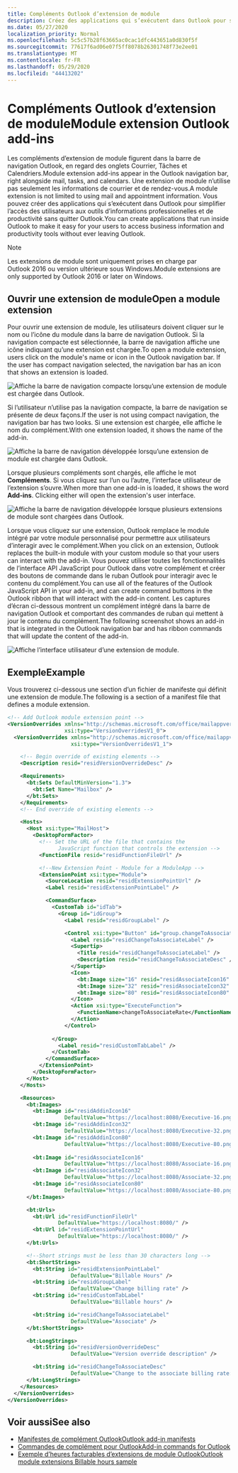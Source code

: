 ```yaml
---
title: Compléments Outlook d’extension de module
description: Créez des applications qui s’exécutent dans Outlook pour simplifier l’accès des utilisateurs aux outils d’informations professionnelles et de productivité sans quitter Outlook.
ms.date: 05/27/2020
localization_priority: Normal
ms.openlocfilehash: 5c5c57b28f63665ac0cac1dfc443651a0d830f5f
ms.sourcegitcommit: 77617f6ad06e07f5ff8078b26301748f73e2ee01
ms.translationtype: MT
ms.contentlocale: fr-FR
ms.lasthandoff: 05/29/2020
ms.locfileid: "44413202"
---
```

# <a name="module-extension-outlook-add-ins"></a><span data-ttu-id="2ad9d-103">Compléments Outlook d’extension de module</span><span class="sxs-lookup"><span data-stu-id="2ad9d-103">Module extension Outlook add-ins</span></span>

<span data-ttu-id="2ad9d-104">Les compléments d’extension de module figurent dans la barre de navigation Outlook, en regard des onglets Courrier, Tâches et Calendriers.</span><span class="sxs-lookup"><span data-stu-id="2ad9d-104">Module extension add-ins appear in the Outlook navigation bar, right alongside mail, tasks, and calendars.</span></span> <span data-ttu-id="2ad9d-105">Une extension de module n’utilise pas seulement les informations de courrier et de rendez-vous.</span><span class="sxs-lookup"><span data-stu-id="2ad9d-105">A module extension is not limited to using mail and appointment information.</span></span> <span data-ttu-id="2ad9d-106">Vous pouvez créer des applications qui s’exécutent dans Outlook pour simplifier l’accès des utilisateurs aux outils d’informations professionnelles et de productivité sans quitter Outlook.</span><span class="sxs-lookup"><span data-stu-id="2ad9d-106">You can create applications that run inside Outlook to make it easy for your users to access business information and productivity tools without ever leaving Outlook.</span></span>

> [!NOTE]
> <span data-ttu-id="2ad9d-107">Les extensions de module sont uniquement prises en charge par Outlook 2016 ou version ultérieure sous Windows.</span><span class="sxs-lookup"><span data-stu-id="2ad9d-107">Module extensions are only supported by Outlook 2016 or later on Windows.</span></span>  

## <a name="open-a-module-extension"></a><span data-ttu-id="2ad9d-108">Ouvrir une extension de module</span><span class="sxs-lookup"><span data-stu-id="2ad9d-108">Open a module extension</span></span>

<span data-ttu-id="2ad9d-p102">Pour ouvrir une extension de module, les utilisateurs doivent cliquer sur le nom ou l’icône du module dans la barre de navigation Outlook. Si la navigation compacte est sélectionnée, la barre de navigation affiche une icône indiquant qu’une extension est chargée.</span><span class="sxs-lookup"><span data-stu-id="2ad9d-p102">To open a module extension, users click on the module's name or icon in the Outlook navigation bar. If the user has compact navigation selected, the navigation bar has an icon that shows an extension is loaded.</span></span>

![Affiche la barre de navigation compacte lorsqu’une extension de module est chargée dans Outlook.](../images/outlook-module-navigationbar-compact.png)

<span data-ttu-id="2ad9d-112">Si l’utilisateur n’utilise pas la navigation compacte, la barre de navigation se présente de deux façons.</span><span class="sxs-lookup"><span data-stu-id="2ad9d-112">If the user is not using compact navigation, the navigation bar has two looks.</span></span> <span data-ttu-id="2ad9d-113">Si une extension est chargée, elle affiche le nom du complément.</span><span class="sxs-lookup"><span data-stu-id="2ad9d-113">With one extension loaded, it shows the name of the add-in.</span></span>

![Affiche la barre de navigation développée lorsqu’une extension de module est chargée dans Outlook.](../images/outlook-module-navigationbar-one.png)

<span data-ttu-id="2ad9d-115">Lorsque plusieurs compléments sont chargés, elle affiche le mot **Compléments**. Si vous cliquez sur l’un ou l’autre, l’interface utilisateur de l’extension s’ouvre.</span><span class="sxs-lookup"><span data-stu-id="2ad9d-115">When more than one add-in is loaded, it shows the word **Add-ins**. Clicking either will open the extension's user interface.</span></span>

![Affiche la barre de navigation développée lorsque plusieurs extensions de module sont chargées dans Outlook.](../images/outlook-module-navigationbar-more.png)

<span data-ttu-id="2ad9d-117">Lorsque vous cliquez sur une extension, Outlook remplace le module intégré par votre module personnalisé pour permettre aux utilisateurs d’interagir avec le complément.</span><span class="sxs-lookup"><span data-stu-id="2ad9d-117">When you click on an extension, Outlook replaces the built-in module with your custom module so that your users can interact with the add-in.</span></span> <span data-ttu-id="2ad9d-118">Vous pouvez utiliser toutes les fonctionnalités de l’interface API JavaScript pour Outlook dans votre complément et créer des boutons de commande dans le ruban Outlook pour interagir avec le contenu du complément.</span><span class="sxs-lookup"><span data-stu-id="2ad9d-118">You can use all of the features of the Outlook JavaScript API in your add-in, and can create command buttons in the Outlook ribbon that will interact with the add-in content.</span></span> <span data-ttu-id="2ad9d-119">Les captures d’écran ci-dessous montrent un complément intégré dans la barre de navigation Outlook et comportant des commandes de ruban qui mettent à jour le contenu du complément.</span><span class="sxs-lookup"><span data-stu-id="2ad9d-119">The following screenshot shows an add-in that is integrated in the Outlook navigation bar and has ribbon commands that will update the content of the add-in.</span></span>

![Affiche l’interface utilisateur d’une extension de module.](../images/outlook-module-extension.png)

## <a name="example"></a><span data-ttu-id="2ad9d-121">Exemple</span><span class="sxs-lookup"><span data-stu-id="2ad9d-121">Example</span></span>

<span data-ttu-id="2ad9d-122">Vous trouverez ci-dessous une section d’un fichier de manifeste qui définit une extension de module.</span><span class="sxs-lookup"><span data-stu-id="2ad9d-122">The following is a section of a manifest file that defines a module extension.</span></span>

```xml
<!-- Add Outlook module extension point -->
<VersionOverrides xmlns="http://schemas.microsoft.com/office/mailappversionoverrides"
                  xsi:type="VersionOverridesV1_0">
  <VersionOverrides xmlns="http://schemas.microsoft.com/office/mailappversionoverrides/1.1"
                    xsi:type="VersionOverridesV1_1">

    <!-- Begin override of existing elements -->
    <Description resid="residVersionOverrideDesc" />

    <Requirements>
      <bt:Sets DefaultMinVersion="1.3">
        <bt:Set Name="Mailbox" />
      </bt:Sets>
    </Requirements>
    <!-- End override of existing elements -->

    <Hosts>
      <Host xsi:type="MailHost">
        <DesktopFormFactor>
          <!-- Set the URL of the file that contains the
                JavaScript function that controls the extension -->
          <FunctionFile resid="residFunctionFileUrl" />

          <!--New Extension Point - Module for a ModuleApp -->
          <ExtensionPoint xsi:type="Module">
            <SourceLocation resid="residExtensionPointUrl" />
            <Label resid="residExtensionPointLabel" />

            <CommandSurface>
              <CustomTab id="idTab">
                <Group id="idGroup">
                  <Label resid="residGroupLabel" />

                  <Control xsi:type="Button" id="group.changeToAssociate">
                    <Label resid="residChangeToAssociateLabel" />
                    <Supertip>
                      <Title resid="residChangeToAssociateLabel" />
                      <Description resid="residChangeToAssociateDesc" />
                    </Supertip>
                    <Icon>
                      <bt:Image size="16" resid="residAssociateIcon16" />
                      <bt:Image size="32" resid="residAssociateIcon32" />
                      <bt:Image size="80" resid="residAssociateIcon80" />
                    </Icon>
                    <Action xsi:type="ExecuteFunction">
                      <FunctionName>changeToAssociateRate</FunctionName>
                    </Action>
                  </Control>
                  
              </Group>
                <Label resid="residCustomTabLabel" />
              </CustomTab>
            </CommandSurface>
          </ExtensionPoint>
        </DesktopFormFactor>
      </Host>
    </Hosts>

    <Resources>
      <bt:Images>
        <bt:Image id="residAddinIcon16" 
                  DefaultValue="https://localhost:8080/Executive-16.png" />
        <bt:Image id="residAddinIcon32" 
                  DefaultValue="https://localhost:8080/Executive-32.png" />
        <bt:Image id="residAddinIcon80" 
                  DefaultValue="https://localhost:8080/Executive-80.png" />
      
        <bt:Image id="residAssociateIcon16" 
                  DefaultValue="https://localhost:8080/Associate-16.png" />
        <bt:Image id="residAssociateIcon32" 
                  DefaultValue="https://localhost:8080/Associate-32.png" />
        <bt:Image id="residAssociateIcon80" 
                  DefaultValue="https://localhost:8080/Associate-80.png" />
      </bt:Images>

      <bt:Urls>
        <bt:Url id="residFunctionFileUrl" 
                DefaultValue="https://localhost:8080/" />
        <bt:Url id="residExtensionPointUrl" 
                DefaultValue="https://localhost:8080/" />
      </bt:Urls>

      <!--Short strings must be less than 30 characters long -->
      <bt:ShortStrings>
        <bt:String id="residExtensionPointLabel" 
                    DefaultValue="Billable Hours" />
        <bt:String id="residGroupLabel" 
                    DefaultValue="Change billing rate" />
        <bt:String id="residCustomTabLabel" 
                    DefaultValue="Billable hours" />

        <bt:String id="residChangeToAssociateLabel" 
                    DefaultValue="Associate" />
      </bt:ShortStrings>

      <bt:LongStrings>
        <bt:String id="residVersionOverrideDesc" 
                    DefaultValue="Version override description" />

        <bt:String id="residChangeToAssociateDesc" 
                    DefaultValue="Change to the associate billing rate: $127/hr" />
      </bt:LongStrings>
    </Resources>
  </VersionOverrides>
</VersionOverrides>
```

## <a name="see-also"></a><span data-ttu-id="2ad9d-123">Voir aussi</span><span class="sxs-lookup"><span data-stu-id="2ad9d-123">See also</span></span>

- [<span data-ttu-id="2ad9d-124">Manifestes de complément Outlook</span><span class="sxs-lookup"><span data-stu-id="2ad9d-124">Outlook add-in manifests</span></span>](manifests.md)
- [<span data-ttu-id="2ad9d-125">Commandes de complément pour Outlook</span><span class="sxs-lookup"><span data-stu-id="2ad9d-125">Add-in commands for Outlook</span></span>](add-in-commands-for-outlook.md)
- [<span data-ttu-id="2ad9d-126">Exemple d’heures facturables d’extensions de module Outlook</span><span class="sxs-lookup"><span data-stu-id="2ad9d-126">Outlook module extensions Billable hours sample</span></span>](https://github.com/OfficeDev/Outlook-Add-in-JavaScript-ModuleExtension)
